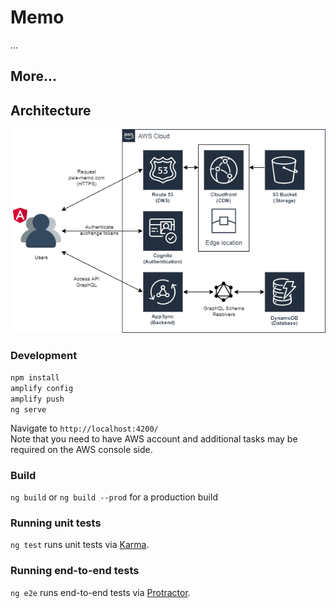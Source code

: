 # Memo

...

## More...

## Architecture

![Alt text](/readme-images/architecture.png?raw=true)

### Development

`npm install`<br>
`amplify config`<br>
`amplify push`<br>
`ng serve`

Navigate to `http://localhost:4200/`<br>
Note that you need to have AWS account and additional tasks may be required on the AWS console side.

### Build

`ng build` or `ng build --prod` for a production build

### Running unit tests

`ng test` runs unit tests via [Karma](https://karma-runner.github.io).

### Running end-to-end tests

`ng e2e` runs end-to-end tests via [Protractor](http://www.protractortest.org/).


